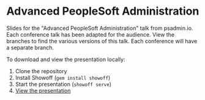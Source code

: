 # Advanced PeopleSoft Administration

Slides for the "Advanced PeopleSoft Administration" talk from psadmin.io. Each conference talk has been adapted for the audience. View the branches to find the various versions of this talk. Each conference will have a separate branch.

To download and view the presentation locally:

1. Clone the repository
1. Install Showoff (`gem install showoff`)
1. Start the presentation (`showoff serve`)
1. [View the presentation](http://localhost:9090/)

